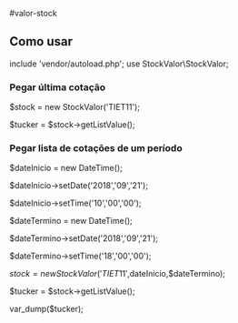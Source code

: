 #valor-stock
<h2>Como usar</h2>

include 'vendor/autoload.php';
use StockValor\StockValor;


<h3>Pegar última cotação</h3>


$stock = new StockValor('TIET11');

$tucker = $stock->getListValue();

<h3>Pegar lista de cotações de um período</h3>


$dateInicio = new DateTime();

$dateInicio->setDate('2018','09','21');

$dateInicio->setTime('10','00','00');

$dateTermino = new DateTime();

$dateTermino->setDate('2018','09','21');

$dateTermino->setTime('18','00','00');

$stock = new StockValor('TIET11',$dateInicio,$dateTermino);

$tucker = $stock->getListValue();

var_dump($tucker);
